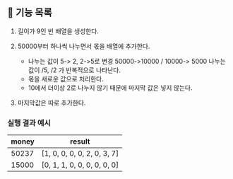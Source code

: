 ## 🚀 기능 목록

1. 길이가 9인 빈 배열을 생성한다.

2. 50000부터 하나씩 나누면서 몫을 배열에 추가한다.
    - 나누는 값이 5-> 2, 2->5로 변경
     50000->10000 / 10000-> 5000
     나누는 값이 /5, /2 가 반복적으로 나타난다.
    - 몫을 새로운 값으로 처리한다.
    - 10에서 더이상 2로 나누지 않기 때문에 마지막 값은 넣지 않는다.

3. 마지막값은 따로 추가한다.


### 실행 결과 예시

| money | result |
| --- | --- |
| 50237	| [1, 0, 0, 0, 0, 2, 0, 3, 7] |
| 15000	| [0, 1, 1, 0, 0, 0, 0, 0, 0] |
